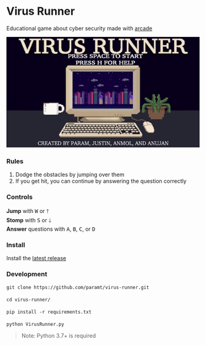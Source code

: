 # Virus Runner
Educational game about cyber security made with [arcade](https://pypi.org/project/arcade/)

![Demo](demo.gif)

### Rules

1. Dodge the obstacles by jumping over them
2. If you get hit, you can continue by answering the question correctly

### Controls
**Jump** with <kbd>W</kbd> or <kbd>🡑</kbd> <br>
**Stomp** with <kbd>S</kbd> or <kbd>🡓</kbd> <br>
**Answer** questions with <kbd>A</kbd>, <kbd>B</kbd>, <kbd>C</kbd>, or <kbd>D</kbd>

### Install
Install the [latest release](https://github.com/paramt/virus-runner/releases)

### Development
```
git clone https://github.com/paramt/virus-runner.git

cd virus-runner/

pip install -r requirements.txt

python VirusRunner.py
```
> Note: Python 3.7+ is required
